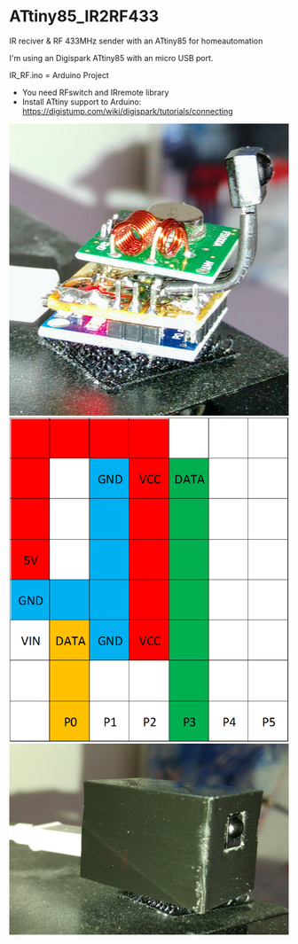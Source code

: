 # ATtiny85_IR2RF433
IR reciver &amp; RF 433MHz sender with an ATtiny85 for homeautomation

I'm using an Digispark ATtiny85 with an micro USB port.

IR_RF.ino = Arduino Project
- You need RFswitch and IRremote library
- Install ATtiny support to Arduino: https://digistump.com/wiki/digispark/tutorials/connecting

![My image](https://raw.githubusercontent.com/Eistee82/ATtiny85_IR2RF433/master/IR_RF.jpg)
![My image](https://raw.githubusercontent.com/Eistee82/ATtiny85_IR2RF433/master/hole%20circuit%20board.png)
![My image](https://raw.githubusercontent.com/Eistee82/ATtiny85_IR2RF433/master/case.jpg)
